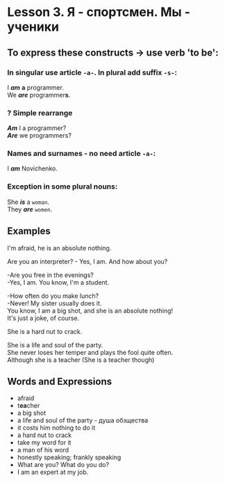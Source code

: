 # Lesson 3. Я - спортсмен. Мы - ученики

## To express these constructs  -> use verb 'to be':

### In singular use article `-a-`. In plural add suffix `-s-`:
I **_am_** **a** programmer.  
We **_are_** programmer**s**.  

### ? Simple rearrange
**_Am_** I a programmer?  
**_Are_** we programmers?  

### Names and surnames - no need article `-a-`:
I **_am_** Novichenko.  

### Exception in some plural nouns:
She **_is_** a `woman`.  
They **_are_** `women`.  

## Examples
I'm afraid, he is an absolute nothing.  

Are you an interpreter? - Yes, I am. And how about you?  

-Are you free in the evenings?  
-Yes, I am. You know, I'm a student.  

-How often do you make lunch?  
-Never! My sister usually does it.  
You know, I am a big shot, and she is an absolute nothing!  
It's just a joke, of course.  

She is a hard nut to crack.  

She is a life and soul of the party.  
She never loses her temper and plays the fool quite often.  
Although she is a teacher (She is a teacher though)

## Words and Expressions
* afraid
* t**ea**cher
* a big shot
* a life and soul of the party - душа обзщества
* it costs him nothing to do it
* a hard nut to crack
* take my word for it
* a man of his word
* honestly speaking; frankly speaking
* What are you? What do you do? 
* I am an expert at my job.
